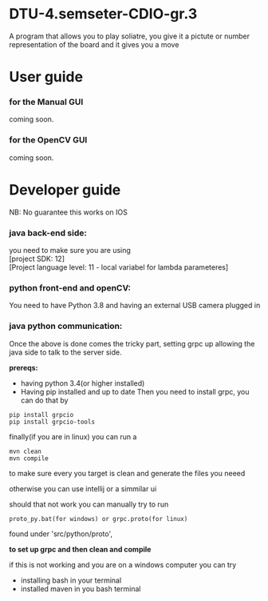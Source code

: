 # DTU-4.semseter-CDIO-gr.3
A program that allows you to play soliatre, you give it a pictute or number representation of the board and it gives you a move

# User guide 
### for the Manual GUI
coming soon.

### for the OpenCV GUI
coming soon.


# Developer guide
NB: No guarantee this works on IOS

### java back-end side:
you need to make sure you are using       
[project SDK: 12]     
[Project language level: 11 - local variabel for lambda parameteres]


### python front-end and openCV:
You need to have Python 3.8
and having an external USB camera plugged in
### java python communication:
Once the above is done comes the tricky part, setting grpc up allowing the java side to talk to the server side.

**prereqs:**
- having python 3.4(or higher installed)
- Having pip installed and up to date
Then you need to install grpc, you can do that by
```
pip install grpcio
pip install grpcio-tools
```
finally(if you are in linux) you can run a
```
mvn clean
mvn compile
```
to make sure every you target is clean and generate the files you neeed 

otherwise you can use intellij or a simmilar ui

should that not work you can manually try to run
```
proto_py.bat(for windows) or grpc.proto(for linux)
```
found under 'src/python/proto',

**to set up grpc and then clean and compile**

if this is not working and you are on a windows computer you can try
- installing bash in your terminal
- installed maven in you bash terminal
